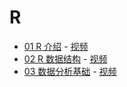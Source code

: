 # R

- [01 R 介绍](./01-r-intro.Rmd) - [视频](https://www.bilibili.com/video/BV1Ey4y1e71P/)
- [02 R 数据结构](./02-r-intro.R) - [视频](https://www.bilibili.com/video/BV1JV411t76E)
- [03 数据分析基础](./03-ds-basic.R) - [视频](https://www.bilibili.com/video/BV1iV411t7MH)
